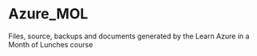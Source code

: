 # Azure_MOL
Files, source, backups and documents generated by the Learn Azure in a  Month of Lunches course
